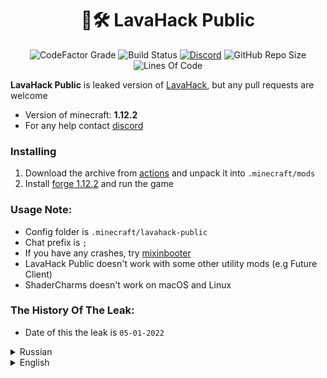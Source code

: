 <h1 align="center">💸🛠️ LavaHack Public</h1>

<div align="center">

![CodeFactor Grade](https://img.shields.io/codefactor/grade/github/TheKisDevs/LavaHack-Public?color=royalblue)
![Build Status](https://img.shields.io/github/actions/workflow/status/TheKisDevs/LavaHack-Public/build.yml?branch=main&logo=gradle)
[![Discord](https://img.shields.io/discord/955736148091748393?color=skyblue&logo=discord&logoColor=white&label=discord)](https://discord.gg/FvhWJVbGKW)
![GitHub Repo Size](https://img.shields.io/github/repo-size/TheKisDevs/LavaHack-Public)
![Lines Of Code](https://img.shields.io/tokei/lines/github/TheKisDevs/LavaHack-Public?color=red&label=lines%20of%20code)

</div>

**LavaHack Public** is leaked version of [LavaHack](https://github.com/TheKisDevs/LavaHack), but any pull requests are welcome

- Version of minecraft: **1.12.2**
- For any help contact [discord](https://discord.gg/FvhWJVbGKW)

### Installing

1. Download the archive from [actions](https://github.com/TheKisDevs/LavaHack-Public) and unpack it into `.minecraft/mods`
2. Install [forge 1.12.2](https://files.minecraftforge.net/net/minecraftforge/forge/index_1.12.2.html) and run the game

### Usage Note:

- Config folder is `.minecraft/lavahack-public`
- Chat prefix is `;`
- If you have any crashes, try [mixinbooter](https://github.com/LoliKingdom/MixinBooter)
- LavaHack Public doesn't work with some other utility mods (e.g Future Client)
- ShaderCharms doesn't work on macOS and Linux

### The History Of The Leak:

- Date of this the leak is `05-01-2022`

<details>
    <summary>Russian</summary>
Короче был панкейк он вообще раньше выдавал себя за пендоса xDDD, он девил со мной хак когда был "пендосом", и если честно лучше бы он так и пиздел нам, в итоге когда он нам рассказал про то что он нас наебал(типо как меня тер в своё время), я с ним ещё больше скорешился, я вообще точно не помню но вроде самое главное для хака он сделал когда был "пендосом", кароче вот, всё было охуенно, началась спецоперация, я тратил тонны времени на то что бы с ним(и не только с ним) спорить, он так усердно старался меня переубедить но он проебался короче НАХУЙ это тут надо, ладно, в итоге потом он съебался из украины в другую страну, он мне почти не отвечал, я у него спрашивал, СПЕЦИАЛЬНО писал что я его не тороплю, он всё говорил мол дада вот щас завтра там кароче подобный бред, и в какой то день он решил слить сурс, он меня шантажировал(про это потом), я избежал лика на 1-2 месяца, потом переносимся во время когда я узнаю о новом хаке дазеда больше, и о том что панкейк с ним девит его, потом, у них в дискорде я, масейвр, и ещё некоторые получали мут за то что пиздели языком на русском, а они русский вообще не любят вот прям совсем, короче он меня заебал и я его забанил в дискорде, потом он сливает клиент, ВСЁ!!!!!
</details>

<details>
    <summary>English</summary>
In short, there was a pancake, he generally used to pretend to be a pendos xDDD, he deviled a hack with me when he was a "pendos", and to be honest, it would be better if he fucked us like that, as a result, when he told us that he fucked us (like he rubbed me at one time), I got even more into trouble with him, I don't remember exactly at all, but it seems that he did the most important thing for the hack when he was a "pendos", Everything was fucked up, a special operation began, I spent tons of time arguing with him (and not only with him), he tried so hard to convince me, but he fucked up shorter FUCK it is necessary here, okay,as a result, then he from Ukraine to another country, he almost didn't answer me, I asked him, SPECIFICALLY wrote that I wasn't rushing him, he kept saying yaya right now tomorrow there is a kind of nonsense, and on some day he decided to merge the source code, he blackmailed me (more on that later), I avoided the face for 1-2 months, then we are transported to the time when I learn more about the new hack of Dazed, and that the puncakecat with him devits him, then, in their discord, I, maywr, and some others received a mute for the fact that they made a tongue on the Russian, and they don't like Russian at all at all, in short, he fucked me and I banned him in the discord, then he drains the client
</details>